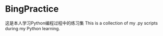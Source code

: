 # BingPractice
这是本人学习Python编程过程中的练习集 This is a collection of my .py scripts during my Python learning.
